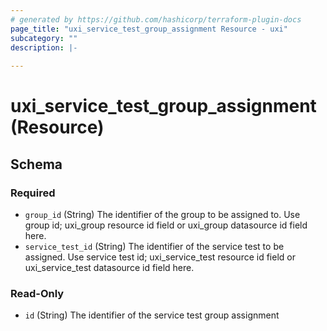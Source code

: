 ```yaml
---
# generated by https://github.com/hashicorp/terraform-plugin-docs
page_title: "uxi_service_test_group_assignment Resource - uxi"
subcategory: ""
description: |-
  
---
```


# uxi_service_test_group_assignment (Resource)





<!-- schema generated by tfplugindocs -->
## Schema

### Required

- `group_id` (String) The identifier of the group to be assigned to. Use group id; uxi_group resource id field or uxi_group datasource id field here.
- `service_test_id` (String) The identifier of the service test to be assigned. Use service test id; uxi_service_test resource id field or uxi_service_test datasource id field here.

### Read-Only

- `id` (String) The identifier of the service test group assignment
